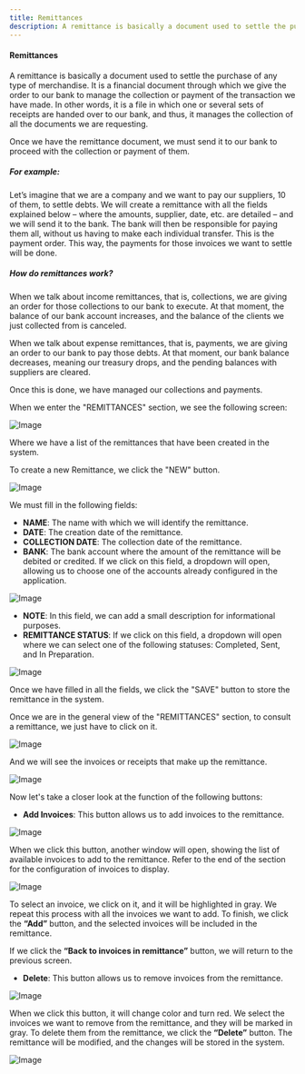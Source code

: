 ```yaml
---
title: Remittances
description: A remittance is basically a document used to settle the purchase of any type of merchandise. It is a financial document through which we give the order to our bank to manage the collection or payment of the transaction we have made.
---
```


#### Remittances

A remittance is basically a document used to settle the purchase of any type of merchandise. It is a financial document through which we give the order to our bank to manage the collection or payment of the transaction we have made. In other words, it is a file in which one or several sets of receipts are handed over to our bank, and thus, it manages the collection of all the documents we are requesting.

Once we have the remittance document, we must send it to our bank to proceed with the collection or payment of them.

##### For example:

Let’s imagine that we are a company and we want to pay our suppliers, 10 of them, to settle debts. We will create a remittance with all the fields explained below – where the amounts, supplier, date, etc. are detailed – and we will send it to the bank. The bank will then be responsible for paying them all, without us having to make each individual transfer. This is the payment order. This way, the payments for those invoices we want to settle will be done.

##### How do remittances work?

When we talk about income remittances, that is, collections, we are giving an order for those collections to our bank to execute. At that moment, the balance of our bank account increases, and the balance of the clients we just collected from is canceled.

When we talk about expense remittances, that is, payments, we are giving an order to our bank to pay those debts. At that moment, our bank balance decreases, meaning our treasury drops, and the pending balances with suppliers are cleared.

Once this is done, we have managed our collections and payments.

When we enter the "REMITTANCES" section, we see the following screen:

![Image](../../../../assets/tu_empresa/remesa1.png)

Where we have a list of the remittances that have been created in the system.

To create a new Remittance, we click the "NEW" button.

![Image](../../../../assets/tu_empresa/remesa2.png)

We must fill in the following fields:

- **NAME**: The name with which we will identify the remittance.
- **DATE**: The creation date of the remittance.
- **COLLECTION DATE**: The collection date of the remittance.
- **BANK**: The bank account where the amount of the remittance will be debited or credited. If we click on this field, a dropdown will open, allowing us to choose one of the accounts already configured in the application.

![Image](../../../../assets/tu_empresa/remesa3.png)

- **NOTE**: In this field, we can add a small description for informational purposes.
- **REMITTANCE STATUS**: If we click on this field, a dropdown will open where we can select one of the following statuses: Completed, Sent, and In Preparation.

![Image](../../../../assets/tu_empresa/remesa4.png)

Once we have filled in all the fields, we click the "SAVE" button to store the remittance in the system.

Once we are in the general view of the "REMITTANCES" section, to consult a remittance, we just have to click on it.

![Image](../../../../assets/tu_empresa/remesa5.png)

And we will see the invoices or receipts that make up the remittance.

![Image](../../../../assets/tu_empresa/remesa6.png)

Now let's take a closer look at the function of the following buttons:

- **Add Invoices**: This button allows us to add invoices to the remittance.

![Image](../../../../assets/tu_empresa/remesa7.png)

When we click this button, another window will open, showing the list of available invoices to add to the remittance. Refer to the end of the section for the configuration of invoices to display.

![Image](../../../../assets/tu_empresa/remesa8.png)

To select an invoice, we click on it, and it will be highlighted in gray. We repeat this process with all the invoices we want to add. To finish, we click the **“Add”** button, and the selected invoices will be included in the remittance.

If we click the **“Back to invoices in remittance”** button, we will return to the previous screen.

- **Delete**: This button allows us to remove invoices from the remittance.

![Image](../../../../assets/tu_empresa/remesa9.png)

When we click this button, it will change color and turn red. We select the invoices we want to remove from the remittance, and they will be marked in gray. To delete them from the remittance, we click the **“Delete”** button. The remittance will be modified, and the changes will be stored in the system.

![Image](../../../../assets/tu_empresa/remesa10.png)
